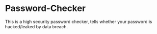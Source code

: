 # Password-Checker
This is a high security password checker, tells whether your password is hacked/leaked by data breach.

